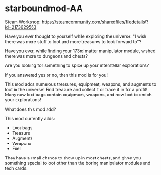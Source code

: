 # starboundmod-AA
Steam Workshop: https://steamcommunity.com/sharedfiles/filedetails/?id=2173629563

Have you ever thought to yourself while exploring the universe: "I wish there was more stuff to loot and more treasures to look forward to"?

Have you ever, while finding your 173rd matter manipulator module, wished there was more to dungeons and chests?

Are you looking for something to spice up your interstellar explorations?

If you answered yes or no, then this mod is for you!

This mod adds numerous treasures, equipment, weapons, and augments to loot in the universe! Find treasure and collect it or trade it in for a profit! Many new loot bags contain equipment, weapons, and new loot to enrich your explorations!

What does this mod add?

This mod currently adds:
- Loot bags
- Treasure
- Augments
- Weapons
- Fuel

They have a small chance to show up in most chests, and gives you something special to loot other than the boring manipulator modules and tech cards.
